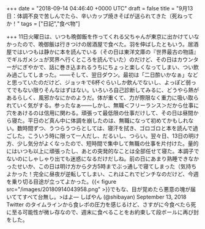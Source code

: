 
+++
date = "2018-09-14 04:46:40 +0000 UTC"
draft = false
title = "9月13日：体調不良で苦しんでたら、辛いカップ焼きそばが送られてきた（死ねってか！"
tags = ["日記","食べ物"]

+++
11日火曜日は、いつも晩御飯を作ってくれる父ちゃんが東京に出かけていなかったので、晩御飯は行きつけの居酒屋で食べた。羽を伸ばしたともいう。居酒屋ではいつもは静かに本を読んでいる（その日は東洋文庫の『世界最古の物語』でギルガメシュが冥界へ行くところを読んでいた）のだけど、その日はカウンターがにぎやかで、話に巻き込まれるうちにちょっと楽しくなってしまい、つい飲み過ごしてしまった。――そして、翌日ダウン。最初は「二日酔いかなぁ」などと思っていたのだけど、ジョッキで6杯ぐらいしか飲んでないし、よっぽど弱ってでもない限りそんなはずはない。いろいろ自己診断してみるに、どうやら熱があるらしく、風邪かなにかのようだ。体が重くて、力が際限なく重力に吸い取られていく気がする。参ったなぁ――しかし、無職＜フリーランス＞だから仕事に穴をあけるのは信用に関わる。頑張って最低限の仕事だけして、その日は昼間から寝た。平日のど真ん中に体調を崩したのは、無職になって初めてかもしれない。数時間ずつ、うつらうつらとしては、寝汗を拭き、ゴロゴロと本を読んで過ごした。こういう時に限って一人だし、だるいし、つらい。翌々日、13日の明け方、少し気分がよくなったので、短時間で集中して無職の仕事を片付けた。量的にはいつも以上に頑張ったし、あとの突発的なことは全部任せて寝た。本調子でないのにしゃしゃり出ても迷惑になるだけだしね。前の日にあまり熟睡できなかったせいか、この日は明け方から夕方5時までぶっ通しで寝てしまった（気持ちよかった！完全に昼夜が逆転してしまい、これはこれでピンチなのだけど、今週を乗り切る目途が立ってよかった。{{< figure src="/images/20180914043958.png"  >}}でもな、目が覚めたら悪意の塊が届いててすべて台無し。>はよ— しばやん (@shibayan) September 13, 2018 <script async="" src="https://platform.twitter.com/widgets.js" charset="utf-8"></script> Twitter のタイムラインから食レポの圧力を感じるけど、さすがに今食べたら死に至る可能性が微レ存なので、週末に食べることをお約束して段ボールに再び封をした。


